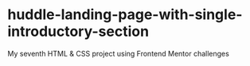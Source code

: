 # huddle-landing-page-with-single-introductory-section
My seventh HTML &amp; CSS project using Frontend Mentor challenges
